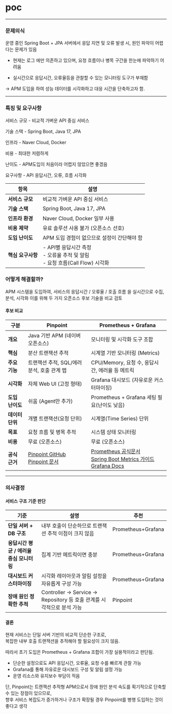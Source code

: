 # poc

---

### 문제의식


운영 중인 Spring Boot + JPA 서버에서 응답 지연 및 오류 발생 시, 원인 파악이 어렵다는 문제가 있음

- 현재는 로그 에만 의존하고 있으며, 요청 흐름이나 병목 구간을  한눈에 파악하기 어려움

- 실시간으로 응답시간, 오류율등을 관찰할 수 있는 모니터링 도구가 부재함

→ APM 도입을 하여 성능 데이터를 시각화하고 대응 시간을 단축하고자 함.

---

### 특징 및 요구사항

서비스 규모 - 비교적 가벼운 API 중심 서비스

기술 스택 - Spring Boot, Java 17, JPA

인프라 - Naver Cloud, Docker

비용 - 최대한 저렴하게

난이도 - APM도입이 처음이라 어렵지 않았으면 좋겠음

요구사항 - API 응답시간, 오류, 흐름 시각화

| 항목 | 설명 |
|------|------|
| **서비스 규모** | 비교적 가벼운 API 중심 서비스 |
| **기술 스택** | Spring Boot, Java 17, JPA |
| **인프라 환경** | Naver Cloud, Docker 일부 사용 |
| **비용 제약** | 유료 솔루션 사용 불가 (오픈소스 선호) |
| **도입 난이도** | APM 도입 경험이 없으므로 설정이 간단해야 함 |
| **핵심 요구사항** | - API별 응답시간 측정<br>- 오류율 추적 및 알림<br>- 요청 흐름(Call Flow) 시각화 |



### 어떻게 해결할까?

APM 시스템을 도입하여,
서비스의 응답시간 / 오류율 / 호출 흐름 을 실시간으로 수집, 분석, 시각화
이를 위해 두 가지 오픈소스 후보 기술을 비교 검토

#### 후보 비교

| 구분 | **Pinpoint** | **Prometheus + Grafana** |
|------|---------------|---------------------------|
| **개요** | Java 기반 APM (네이버 오픈소스) | 모니터링 및 시각화 도구 조합 |
| **핵심** | 분산 트랜잭션 추적 | 시계열 기반 모니터링 (Metrics) |
| **주요 기능** | 트랜잭션 추적, SQL/에러 분석, 호출 관계 맵 | CPU/Memory, 요청 수, 응답시간, 에러율 등 메트릭 |
| **시각화** | 자체 Web UI (고정 형태) | Grafana 대시보드 (자유로운 커스터마이징)|
| **도입 난이도** | 쉬움 (Agent만 추가) | Prometheus + Grafana 세팅 필요(난이도 낮음) |
| **데이터 단위** | 개별 트랜잭션(요청 단위) | 시계열(Time Series) 단위 |
| **목표** | 요청 흐름 및 병목 추적 | 시스템 상태 모니터링 |
| **비용** | 무료 (오픈소스) | 무료 (오픈소스) |
| **공식 근거** | [Pinpoint GitHub](https://github.com/pinpoint-apm/pinpoint)<br>[Pinpoint 문서](https://pinpoint-apm.gitbook.io/pinpoint/) | [Prometheus 공식문서](https://prometheus.io/docs/introduction/overview/)<br>[Spring Boot Metrics 가이드](https://docs.spring.io/spring-boot/docs/current/reference/html/actuator.html#actuator.metrics.export.prometheus)<br>[Grafana Docs](https://grafana.com/docs/) |


---


### 의사결정


#### 서비스 구조 기준 판단

| 기준 | 설명 | 추천 |
|------|------|------|
| **단일 서버 + DB 구조** | 내부 호출이 단순하므로 트랜잭션 추적 이점이 크지 않음 | Prometheus+Grafana |
| **응답시간 평균 / 에러율 중심 모니터링** | 집계 기반 메트릭이면 충분 |  Prometheus+Grafana |
| **대시보드 커스터마이징** | 시각화 레이아웃과 알림 설정을 자유롭게 구성 가능 | Prometheus+Grafana |
| **장애 원인 정확한 추적** | Controller → Service → Repository 등 호출 관계를 시각적으로 분석 가능 | Pinpoint |

#### 결론

현재 서비스는 단일 서버 기반의 비교적 단순한 구조로,  
복잡한 내부 호출 트랜잭션을 추적해야 할 필요성이 크지 않음.  

따라서 초기 도입은 Prometheus + Grafana 조합이 가장 실용적이라고 판단됨.  
- 단순한 설정으로도 API 응답시간, 오류율, 요청 수를 빠르게 관찰 가능  
- Grafana를 통해 자유로운 대시보드 구성 및 알림 설정 가능  
- 운영 리소스와 유지보수 부담이 적음

단, Pinpoint는 트랜잭션 추적형 APM으로서 장애 원인 분석 속도를 획기적으로 단축할 수 있는 장점이 있으므로,  
향후 서비스 복잡도가 증가하거나 구조가 확장될 경우 Pinpoint를 병행 도입하는 것이 좋다고 생각




